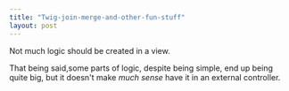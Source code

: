 ```yaml
---
title: "Twig-join-merge-and-other-fun-stuff"
layout: post
---
```

Not much logic should be created in a view.

That being said,some parts of logic, despite being simple, end up being quite big, but it doesn't make _much sense_ have it in an external controller.
